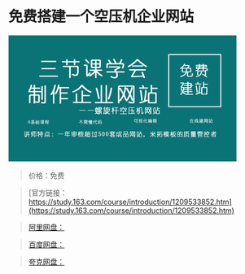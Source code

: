 # 免费搭建一个空压机企业网站

![img](../../../assets/study163/free/efafa7d3d70e4b738149a24aa882c703.jpg)

> 价格：免费

> [官方链接：https://study.163.com/course/introduction/1209533852.htm](https://study.163.com/course/introduction/1209533852.htm)

> [阿里网盘：]()

> [百度网盘：]()

> [夸克网盘：]()
